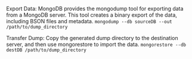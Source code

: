 Export Data: MongoDB provides the mongodump tool for exporting data from a MongoDB server. This tool creates a binary export of the data, including BSON files and metadata.
`mongodump --db sourceDB --out /path/to/dump_directory`

Transfer Dump: Copy the generated dump directory to the destination server, and then use mongorestore to import the data.
`mongorestore --db destDB /path/to/dump_directory`